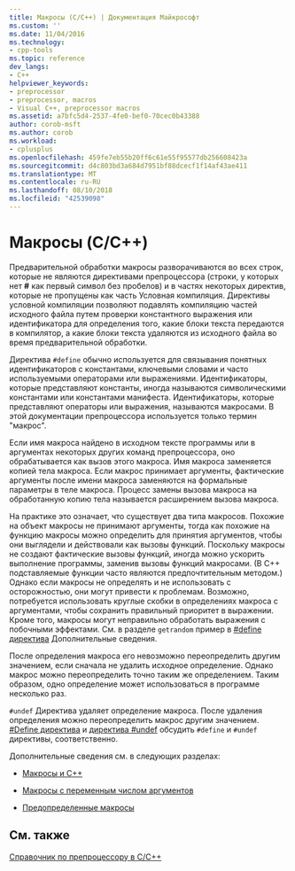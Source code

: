 ```yaml
---
title: Макросы (C/C++) | Документация Майкрософт
ms.custom: ''
ms.date: 11/04/2016
ms.technology:
- cpp-tools
ms.topic: reference
dev_langs:
- C++
helpviewer_keywords:
- preprocessor
- preprocessor, macros
- Visual C++, preprocessor macros
ms.assetid: a7bfc5d4-2537-4fe0-bef0-70cec0b43388
author: corob-msft
ms.author: corob
ms.workload:
- cplusplus
ms.openlocfilehash: 459fe7eb55b20ff6c61e55f95577db256608423a
ms.sourcegitcommit: d4c803bd3a684d7951bf88dcecf1f14af43ae411
ms.translationtype: MT
ms.contentlocale: ru-RU
ms.lasthandoff: 08/10/2018
ms.locfileid: "42539098"
---
```

# <a name="macros-cc"></a>Макросы (C/C++)
Предварительной обработки макросы разворачиваются во всех строк, которые не являются директивами препроцессора (строки, у которых нет **#** как первый символ без пробелов) и в частях некоторых директив, которые не пропущены как часть Условная компиляция. Директивы условной компиляции позволяют подавлять компиляцию частей исходного файла путем проверки константного выражения или идентификатора для определения того, какие блоки текста передаются в компилятор, а какие блоки текста удаляются из исходного файла во время предварительной обработки.  
  
Директива `#define` обычно используется для связывания понятных идентификаторов с константами, ключевыми словами и часто используемыми операторами или выражениями. Идентификаторы, которые представляют константы, иногда называются символическими константами или константами манифеста. Идентификаторы, которые представляют операторы или выражения, называются макросами. В этой документации препроцессора используется только термин "макрос".  
  
Если имя макроса найдено в исходном тексте программы или в аргументах некоторых других команд препроцессора, оно обрабатывается как вызов этого макроса. Имя макроса заменяется копией тела макроса. Если макрос принимает аргументы, фактические аргументы после имени макроса заменяются на формальные параметры в теле макроса. Процесс замены вызова макроса на обработанную копию тела называется расширением вызова макроса.  
  
На практике это означает, что существует два типа макросов. Похожие на объект макросы не принимают аргументы, тогда как похожие на функцию макросы можно определить для принятия аргументов, чтобы они выглядели и действовали как вызовы функций. Поскольку макросы не создают фактические вызовы функций, иногда можно ускорить выполнение программы, заменив вызовы функций макросами. (В C++ подставляемые функции часто являются предпочтительным методом.) Однако если макросы не определять и не использовать с осторожностью, они могут привести к проблемам. Возможно, потребуется использовать круглые скобки в определениях макроса с аргументами, чтобы сохранить правильный приоритет в выражении. Кроме того, макросы могут неправильно обработать выражения с побочными эффектами. См. в разделе `getrandom` пример в [#define директива](../preprocessor/hash-define-directive-c-cpp.md) Дополнительные сведения.  
  
После определения макроса его невозможно переопределить другим значением, если сначала не удалить исходное определение. Однако макрос можно переопределить точно таким же определением. Таким образом, одно определение может использоваться в программе несколько раз.  
  
`#undef` Директива удаляет определение макроса. После удаления определения можно переопределить макрос другим значением. [#Define директива](../preprocessor/hash-define-directive-c-cpp.md) и [директива #undef](../preprocessor/hash-undef-directive-c-cpp.md) обсудить `#define` и `#undef` директивы, соответственно.  
  
Дополнительные сведения см. в следующих разделах:  
  
- [Макросы и C++](../preprocessor/macros-and-cpp.md)  
  
- [Макросы с переменным числом аргументов](../preprocessor/variadic-macros.md)  
  
- [Предопределенные макросы](../preprocessor/predefined-macros.md)  
  
## <a name="see-also"></a>См. также

[Справочник по препроцессору в C/C++](../preprocessor/c-cpp-preprocessor-reference.md)